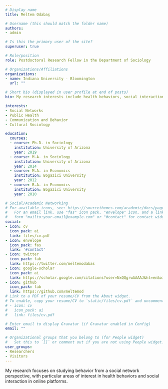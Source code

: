 ```yaml
---
# Display name
title: Meltem Odabaş

# Username (this should match the folder name)
authors:
- admin

# Is this the primary user of the site?
superuser: true

# Role/position
role: Postdoctoral Research Fellow in the Department of Sociology

# Organizations/Affiliations
organizations:
- name: Indiana University - Bloomington
  url: ""

# Short bio (displayed in user profile at end of posts)
bio: My research interests include health behaviors, social interaction in online platforms and public opinion formation.

interests:
- Social Networks
- Public Health
- Communication and Behavior
- Cultural Sociology

education:
  courses:
  - course: Ph.D. in Sociology
    institution: University of Arizona
    year: 2019
  - course: M.A. in Sociology
    institution: University of Arizona
    year: 2014
  - course: M.A. in Economics
    institution: Bogazici University
    year: 2012
  - course: B.A. in Economics
    institution: Bogazici University
    year: 2010

# Social/Academic Networking
# For available icons, see: https://sourcethemes.com/academic/docs/page-builder/#icons
#   For an email link, use "fas" icon pack, "envelope" icon, and a link in the
#   form "mailto:your-email@example.com" or "#contact" for contact widget.
social:
- icon: cv
  icon_pack: ai
  link: files/cv.pdf
- icon: envelope
  icon_pack: fas
  link: '#contact'
- icon: twitter
  icon_pack: fab
  link: https://twitter.com/meltemodabas
- icon: google-scholar
  icon_pack: ai
  link: https://scholar.google.com/citations?user=NxQQgrwAAAAJ&hl=en&oi=ao
- icon: github
  icon_pack: fab
  link: https://github.com/meltemod
# Link to a PDF of your resume/CV from the About widget.
# To enable, copy your resume/CV to `static/files/cv.pdf` and uncomment the lines below.
# - icon: cv
#   icon_pack: ai
#   link: files/cv.pdf

# Enter email to display Gravatar (if Gravatar enabled in Config)
email: ""

# Organizational groups that you belong to (for People widget)
#   Set this to `[]` or comment out if you are not using People widget.
user_groups:
- Researchers
- Visitors
---
```


My research focuses on studying behavior from a social network perspective, with particular areas of interest in health behaviors and social interaction in online platforms. 

